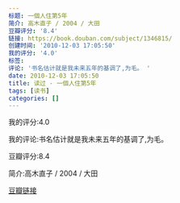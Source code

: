 ```yaml
---
标题: 一個人住第5年
简介: 高木直子 / 2004 / 大田
豆瓣评分: '8.4'
链接: https://book.douban.com/subject/1346815/
创建时间: '2010-12-03 17:05:50'
我的评分: '4.0'
标签:
评论: '书名估计就是我未来五年的基调了,为毛。 '
date: 2010-12-03 17:05:50
title: 读过 - 一個人住第5年
tags: [读书]
categories: []
---
```


我的评分:4.0

我的评论:书名估计就是我未来五年的基调了,为毛。 

豆瓣评分:8.4

简介:高木直子 / 2004 / 大田

[豆瓣链接](https://book.douban.com/subject/1346815/)

